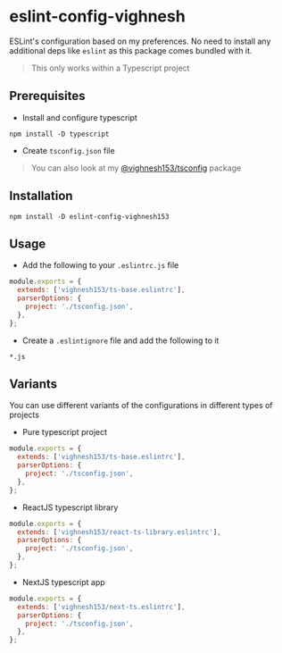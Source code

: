 # eslint-config-vighnesh

ESLint's configuration based on my preferences. No need to install any additional deps like `eslint` as this package
comes bundled with it.

> This only works within a Typescript project

## Prerequisites

- Install and configure typescript

```shell
npm install -D typescript
```

- Create `tsconfig.json` file

> You can also look at my [@vighnesh153/tsconfig](https://www.npmjs.com/package/@vighnesh153/tsconfig) package

## Installation

```shell
npm install -D eslint-config-vighnesh153
```

## Usage

- Add the following to your `.eslintrc.js` file

```js
module.exports = {
  extends: ['vighnesh153/ts-base.eslintrc'],
  parserOptions: {
    project: './tsconfig.json',
  },
};
```

- Create a `.eslintignore` file and add the following to it

```ignore
*.js
```

## Variants

You can use different variants of the configurations in different types of projects

- Pure typescript project

```js
module.exports = {
  extends: ['vighnesh153/ts-base.eslintrc'],
  parserOptions: {
    project: './tsconfig.json',
  },
};
```

- ReactJS typescript library

```js
module.exports = {
  extends: ['vighnesh153/react-ts-library.eslintrc'],
  parserOptions: {
    project: './tsconfig.json',
  },
};
```

- NextJS typescript app

```js
module.exports = {
  extends: ['vighnesh153/next-ts.eslintrc'],
  parserOptions: {
    project: './tsconfig.json',
  },
};
```
